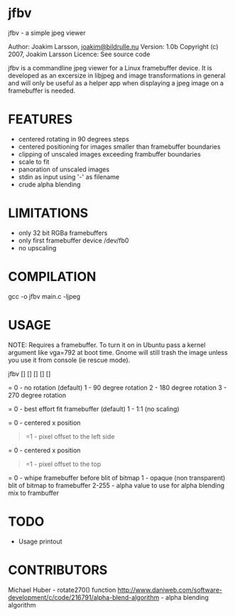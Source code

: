 jfbv
====

 jfbv - a simple jpeg viewer

 Author: Joakim Larsson, joakim@bildrulle.nu
 Version: 1.0b
 Copyright (c) 2007, Joakim Larsson
 Licence: See source code

 jfbv is a commandline jpeg viewer for a Linux framebuffer device. It is developed
 as an excersize in libjpeg and image transformations in general and will only be 
 useful as a helper app when displaying a jpeg image on a framebuffer is needed.
 
 FEATURES
 ========
 - centered rotating in 90 degrees steps
 - centered positioning for images smaller than framebuffer boundaries
 - clipping of unscaled images exceeding frambuffer boundaries
 - scale to fit
 - panoration of unscaled images
 - stdin as input using '-' as filename
 - crude alpha blending 
 
 LIMITATIONS
 ===========
 - only 32 bit RGBa framebuffers
 - only first framebuffer device /dev/fb0
 - no upscaling
 
 COMPILATION
 ===========
 gcc -o jfbv main.c -ljpeg
 

 USAGE
 =====
 NOTE: Requires a framebuffer. To turn it on in Ubuntu pass a kernel argument like vga=792 at
 boot time. Gnome will still trash the image unless you use it from console (ie rescue mode).

   jfbv <filename> [<rot>] [<scale>] [<xpan>] [<ypan>] [<mix>]

   <rot> = 
   0 -  no rotation (default)
   1 -  90 degree rotation
   2 - 180 degree rotation
   3 - 270 degree rotation
 
   <scale> = 
   0 - best effort fit framebuffer (default)
   1 - 1:1 (no scaling)
   
   <xpan> =
   0  - centered x position
   >=1 - pixel offset to the left side
   
   <ypan> =
   0  - centered x position
   >=1 - pixel offset to the top
   
   <mix> =
   0     - whipe framebuffer before blit of bitmap
   1     - opaque (non transparent) blit of bitmap to framebuffer
   2-255 - alpha value to use for alpha blending mix to frambuffer
   
 TODO
======
   - Usage printout

CONTRIBUTORS
============
   Michael Huber - rotate270() function
   http://www.daniweb.com/software-development/c/code/216791/alpha-blend-algorithm - alpha blending algorithm
